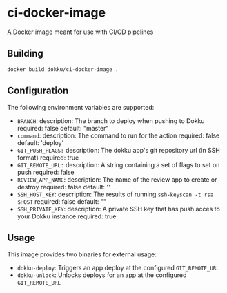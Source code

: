 # ci-docker-image

A Docker image meant for use with CI/CD pipelines

## Building

```
docker build dokku/ci-docker-image .
```

## Configuration

The following environment variables are supported:

- `BRANCH`:
    description: The branch to deploy when pushing to Dokku
    required: false
    default: "master"
- `command`:
    description: The command to run for the action
    required: false
    default: 'deploy'
- `GIT_PUSH_FLAGS:`
    description: The dokku app's git repository url (in SSH format)
    required: true
- `GIT_REMOTE_URL:`
    description: A string containing a set of flags to set on push
    required: false
- `REVIEW_APP_NAME`:
    description: The name of the review app to create or destroy
    required: false
    default: ''
- `SSH_HOST_KEY`:
    description: The results of running `ssh-keyscan -t rsa $HOST`
    required: false
    default: ""
- `SSH_PRIVATE_KEY`:
    description: A private SSH key that has push acces to your Dokku instance
    required: true

## Usage

This image provides two binaries for external usage:

- `dokku-deploy`: Triggers an app deploy at the configured `GIT_REMOTE_URL`
- `dokku-unlock`: Unlocks deploys for an app at the configured `GIT_REMOTE_URL`

